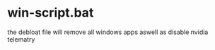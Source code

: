 # win-script.bat

the debloat file will remove all windows apps aswell as disable nvidia telematry 
